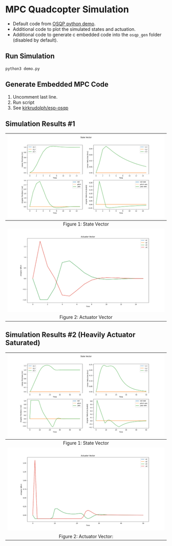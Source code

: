 # MPC Quadcopter Simulation

- Default code from [OSQP python demo](https://osqp.org/docs/examples/mpc.html#python).
- Additional code to plot the simulated states and actuation.
- Additional code to generate c embedded code into the `osqp_gen` folder (disabled by default).

## Run Simulation
```
python3 demo.py
```

## Generate Embedded MPC Code
1. Uncomment last line.
2. Run script
3. See [kirkrudolph/esp-osqp](https://github.com/kirkrudolph/esp-osqp-demo)

## Simulation Results #1

|![state-vector](images/State_Vector.png)|
|:--:|
| Figure 1: State Vector |
|![actuator-vector](images/Actuator_Vector.png)|
| Figure 2: Actuator Vector |

## Simulation Results #2 (Heavily Actuator Saturated)

|![state-vector](images/State_Vector_2.png)|
|:--:|
| Figure 1: State Vector |
|![actuator-vector](images/Actuator_Vector_2.png)|
| Figure 2: Actuator Vector: |